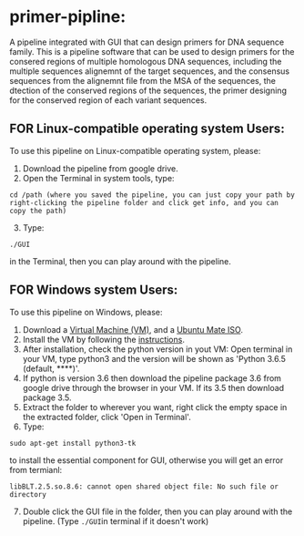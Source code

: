# primer-pipline:
A pipeline integrated with GUI that can design primers for DNA sequence family.
This is a pipeline software that can be used to design primers for the consered regions of multiple homologous DNA sequences, including the multiple sequences alignemnt of the target sequences, and the consensus sequences from the alignemnt file from the MSA of the sequences, the dtection of the conserved regions of the sequences, the primer designing for the conserved region of each variant sequences. 

## FOR Linux-compatible operating system Users:
  To use this pipeline on Linux-compatible operating system, please:
1. Download the pipeline from google drive. 
2. Open the Terminal in system tools, type: 
```
cd /path (where you saved the pipeline, you can just copy your path by right-clicking the pipeline folder and click get info, and you can copy the path)
```
3. Type: 
```
./GUI
```
in the Terminal, then you can play around with the pipeline.

## FOR Windows system Users:
To use this pipeline on Windows, please:
1. Download a [Virtual Machine (VM)](https://www.virtualbox.org/), and a [Ubuntu Mate ISO](https://ubuntu-mate.org/download/). 
2. Install the VM by following the [instructions](http://www.psychocats.net/ubuntu/virtualbox).
3. After installation, check the python version in yout VM: Open terminal in your VM, type python3 and the version will be shown as 'Python 3.6.5 (default, ****)'.
4. If python is version 3.6 then download the pipeline package 3.6 from google drive through the browser in your VM. If its 3.5 then download package 3.5.
5. Extract the folder to wherever you want, right click the empty space in the extracted folder, click 'Open in Terminal'.
6. Type: 
```
sudo apt-get install python3-tk
```
to install the essential component for GUI, otherwise you will get an error from termianl: 
```
libBLT.2.5.so.8.6: cannot open shared object file: No such file or directory
```
7. Double click the GUI file in the folder, then you can play around with the pipeline. (Type ``` ./GUI ```in terminal if it doesn't work)

